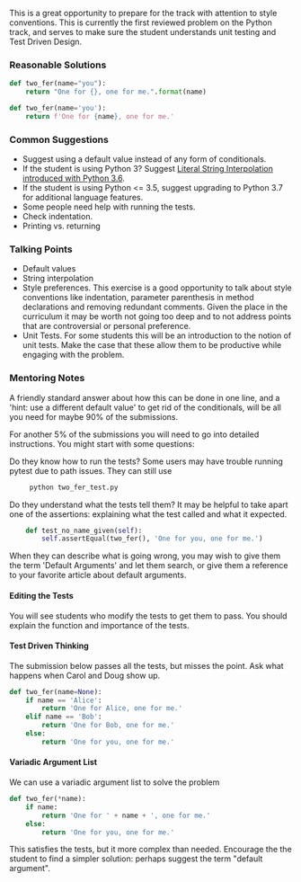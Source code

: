 This is a great opportunity to prepare for the track with attention to style conventions. 
This is currently the first reviewed problem on the Python track, and serves to 
make sure the student understands unit testing and Test Driven Design.

### Reasonable Solutions

```python
def two_fer(name="you"):
    return "One for {}, one for me.".format(name)
```

```python
def two_fer(name='you'):
    return f'One for {name}, one for me.'
```

### Common Suggestions
- Suggest using a default value instead of any form of conditionals.
- If the student is using Python 3? Suggest [Literal String Interpolation introduced with Python 3.6](https://www.python.org/dev/peps/pep-0498/).
- If the student is using Python <= 3.5, suggest upgrading to Python 3.7 for additional language features.
- Some people need help with running the tests. 
- Check indentation.
- Printing vs. returning 

### Talking Points
- Default values
- String interpolation
- Style preferences. This exercise is a good opportunity to talk about style conventions like indentation, parameter parenthesis in method declarations and removing redundant comments. 
Given the place in the curriculum it may be worth not going too deep and to not address points that are controversial or personal preference.
- Unit Tests. For some students this will be an introduction to the notion of unit tests.
Make the case that these allow them to be productive while engaging with the problem.

### Mentoring Notes
A friendly standard answer about how this can be done in one line, and a 'hint: use a different default value' to get rid of the conditionals, will be all you need for maybe 90% of the submissions. 

For another 5% of the submissions you will need to go into detailed instructions.
You might start with some questions:

Do they know how to run the tests?
Some users may have trouble running pytest due to path issues.
They can still use

```python
     python two_fer_test.py
```

Do they understand what the tests tell them?
It may be helpful to take apart one of the assertions:
explaining what the test called and what it expected.

```python
    def test_no_name_given(self):
        self.assertEqual(two_fer(), 'One for you, one for me.')
```

When they can describe what is going wrong, you may wish to give
them the term 'Default Arguments' and let them search, or give
them a reference to your favorite article about default arguments.

#### Editing the Tests

You will see students who modify the tests to get them to pass.
You should explain the function and importance of the tests.  

#### Test Driven Thinking

The submission below passes all the tests, but misses the point.
Ask what happens when Carol and Doug show up.

```python
def two_fer(name=None):
    if name == 'Alice':
        return 'One for Alice, one for me.'
    elif name == 'Bob':
        return 'One for Bob, one for me.'
    else:
        return 'One for you, one for me.'
```

#### Variadic Argument List

We can use a variadic argument list to solve the problem

```python
def two_fer(*name):
    if name:
        return 'One for ' + name + ', one for me.'
    else:
        return 'One for you, one for me.'
```

This satisfies the tests, but it more complex than needed.
Encourage the the student to find a simpler solution:
perhaps suggest the term "default argument".

